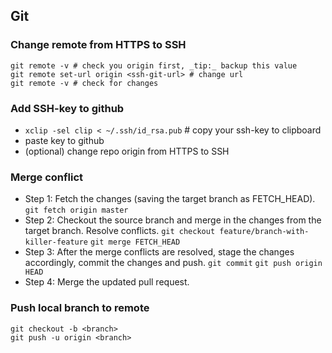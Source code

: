 ## Git

### Change remote from HTTPS to SSH
```shell
git remote -v # check you origin first, _tip:_ backup this value
git remote set-url origin <ssh-git-url> # change url
git remote -v # check for changes
```
### Add SSH-key to github
- `xclip -sel clip < ~/.ssh/id_rsa.pub` # copy your ssh-key to clipboard
- paste key to github
- (optional) change repo origin from HTTPS to SSH


### Merge conflict
- Step 1: Fetch the changes (saving the target branch as FETCH_HEAD).
`git fetch origin master`
- Step 2: Checkout the source branch and merge in the changes from the target branch. Resolve conflicts.
`git checkout feature/branch-with-killer-feature`
`git merge FETCH_HEAD`
- Step 3: After the merge conflicts are resolved, stage the changes accordingly, commit the changes and push.
`git commit`
`git push origin HEAD`
- Step 4: Merge the updated pull request.

### Push local branch to remote
```shell
git checkout -b <branch>
git push -u origin <branch>
```
